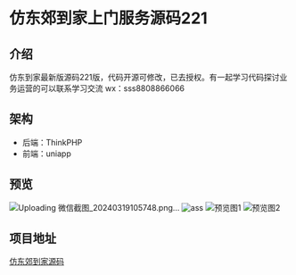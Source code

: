 # 仿东郊到家上门服务源码221

## 介绍
仿东到家最新版源码221版，代码开源可修改，已去授权。有一起学习代码探讨业务运营的可以联系学习交流 wx：sss8808866066

## 架构
- 后端：ThinkPHP
- 前端：uniapp

## 预览
![Uploading 微信截图_20240319105748.png…]()
![ass](https://github.com/ubugA/dongjiao/assets/145946698/50195426-b360-42b6-a456-45f1b2447bbb)
![预览图1](https://github.com/ubugA/-212/assets/145946698/908230c9-37ce-415e-ab0f-25c1b2a14250)
![预览图2](https://github.com/ubugA/-212/assets/145946698/9f817021-fb2c-42b3-b48b-1b1ddc7e0903)

 
## 项目地址
[仿东郊到家源码](https://github.com/ubugA/dongjiao)
